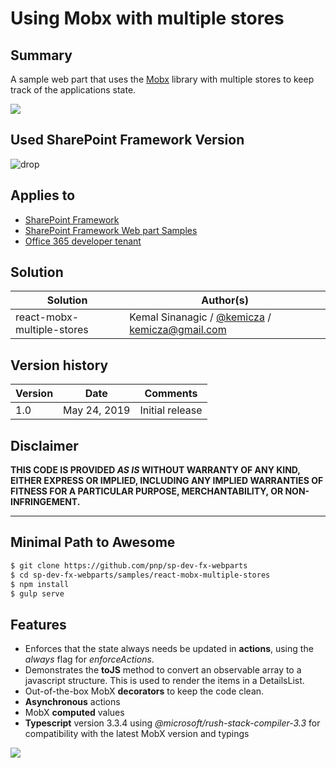 # Using Mobx with multiple stores

## Summary

A sample web part that uses the [Mobx](https://mobx.js.org/) library with multiple stores to keep track of the applications state.

<img src="assets/demo.gif"/>

## Used SharePoint Framework Version 

![drop](https://img.shields.io/badge/version-1.8.2-green.svg)

## Applies to

* [SharePoint Framework](https://docs.microsoft.com/sharepoint/dev/spfx/sharepoint-framework-overview)
* [SharePoint Framework Web part Samples](https://github.com/pnp/sp-dev-fx-webparts)
* [Office 365 developer tenant](https://docs.microsoft.com/sharepoint/dev/spfx/set-up-your-developer-tenant)

## Solution

Solution|Author(s)
--------|---------
react-mobx-multiple-stores | Kemal Sinanagic / [@kemicza](http://twitter.com/kemicza) / kemicza@gmail.com

## Version history

Version|Date|Comments
-------|----|--------
1.0|May 24, 2019|Initial release

## Disclaimer

**THIS CODE IS PROVIDED *AS IS* WITHOUT WARRANTY OF ANY KIND, EITHER EXPRESS OR IMPLIED, INCLUDING ANY IMPLIED WARRANTIES OF FITNESS FOR A PARTICULAR PURPOSE, MERCHANTABILITY, OR NON-INFRINGEMENT.**

---

## Minimal Path to Awesome

```sh
$ git clone https://github.com/pnp/sp-dev-fx-webparts
$ cd sp-dev-fx-webparts/samples/react-mobx-multiple-stores
$ npm install
$ gulp serve
```

## Features

* Enforces that the state always needs be updated in **actions**, using the <em>always</em> flag for <em>enforceActions</em>.
* Demonstrates the **toJS** method to convert an observable array to a javascript structure. This is used to render the items in a DetailsList.
* Out-of-the-box MobX **decorators** to keep the code clean.
* **Asynchronous** actions
* MobX **computed** values
* **Typescript** version 3.3.4 using <em>@microsoft/rush-stack-compiler-3.3</em> for compatibility with the latest MobX version and typings

<img src="https://telemetry.sharepointpnp.com/sp-dev-fx-webparts/samples/react-mobx-multiple-stores" />
